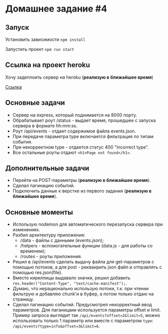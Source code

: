 # Домашнее задание #4

## Запуск

Установить зависимости `npm install`

Запустить проект `npm run start`

## Ссылка на проект heroku

Хочу задеплоить сервер на heroku (**реализую в ближайшее время**)

[Ссылка]()

## Основные задачи

* Сервер на express, который поднимается на 8000 порту.
* Обрабатывает роут /status - выдает время, прошедшее с запуска сервера в формате hh:mm:ss.
* Роут /api/events - отдает содержимое файла events.json.
* При передаче параметра type включается фильтрация по типам события.
* При некорректном type - отдается статус 400 "incorrect type".
* Все остальные роуты отдают `<h1>Page not found</h1>`.

## Дополнительные задачи

* Перейти на POST-параметры (**реализую в ближайшее время**).
* Сделал пагинацию событий.
* Подключить данные к верстке из первого задания (**реализую в ближайшее время**).

## Основные моменты
* Использую nodemon для автоматического перезапуска сервера при изменениях.
* Разбил архитектуру приложения: 
  * /data - файлы с данными (events.json);
  * /helpers - вспомогательные функции (data.js - для работы со временем);
  * /routes - роуты приложения.
* Решил в /api/events сделать выдачу файла для get-параметров с помощью потоков, а для post - рекваирить json файл и отправлять с помощью res.json(file).
* Вместо кириллицы выдавало значки, решил добавить ``res.header("Content-Type", "text/cache-manifest");``.
* Думаю, что нерационально использую потоки, т.к. при чтении фильтрую и добавляю chunk'и в буфер, а потом только отдаю на страницу.
* Cделал пагинацию событий. Предусмотрел некорректный ввод параметров. Для паганицаии используется параметры offset и limit. Пример запроса выглядит так `/api/events?offset=2&limit=5`, можно использовать только 1 параметр или вместе с параметром `type`: `/api/events?type=info&offset=3&limit=6`.